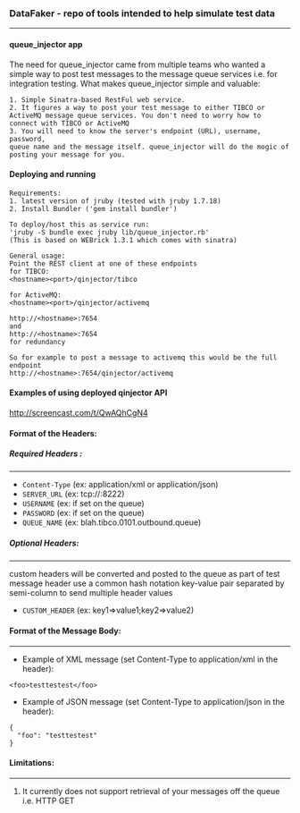 ### DataFaker - repo of tools intended to help simulate test data 
***
#### queue_injector app
The need for queue_injector came from multiple teams who wanted a simple way to post test messages to the message queue services i.e. for integration testing.
What makes queue_injector simple and valuable: 
```
1. Simple Sinatra-based RestFul web service. 
2. It figures a way to post your test message to either TIBCO or 
ActiveMQ message queue services. You don't need to worry how to connect with TIBCO or ActiveMQ
3. You will need to know the server's endpoint (URL), username, password, 
queue name and the message itself. queue_injector will do the mogic of posting your message for you.
```
#### Deploying and running
```
Requirements: 
1. latest version of jruby (tested with jruby 1.7.18)
2. Install Bundler ('gem install bundler')

To deploy/host this as service run:
'jruby -S bundle exec jruby lib/queue_injector.rb'
(This is based on WEBrick 1.3.1 which comes with sinatra)

General usage:
Point the REST client at one of these endpoints 
for TIBCO:
<hostname><port>/qinjector/tibco

for ActiveMQ:
<hostname><port>/qinjector/activemq

http://<hostname>:7654
and 
http://<hostname>:7654
for redundancy

So for example to post a message to activemq this would be the full endpoint
http://<hostname>:7654/qinjector/activemq
```
#### Examples of using deployed qinjector API
http://screencast.com/t/QwAQhCgN4

#### Format of the Headers:

##### Required Headers :
---
* `Content-Type` (ex: application/xml or application/json)
* `SERVER_URL` (ex: tcp://<hostname>:8222)
* `USERNAME` (ex: <username> if set on the queue)
* `PASSWORD` (ex: <password> if set on the queue)
* `QUEUE_NAME` (ex: blah.tibco.0101.outbound.queue)

##### Optional Headers:
---
custom headers will be converted and posted to the queue as part of test message header
use a common hash notation key-value pair separated by semi-column to send multiple header values
* `CUSTOM_HEADER` (ex: key1=>value1;key2=>value2)


#### Format of the Message Body:
---
* Example of XML message (set Content-Type to application/xml in the header):
```
<foo>testtestest</foo>
```
* Example of JSON message (set Content-Type to application/json in the header):
```
{
  "foo": "testtestest"
}
```

#### Limitations:
---
1. It currently does not support retrieval of your messages off the queue i.e. HTTP GET 

